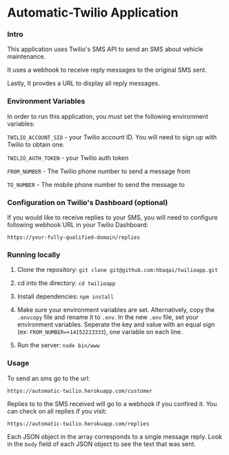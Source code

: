 # Automatic-Twilio Application

### Intro

This application uses Twilio's SMS API to send an SMS about vehicle maintenance.

It uses a webhook to receive reply messages to the original SMS sent.

Lastly, It provdes a URL to display all reply messages.

### Environment Variables

In order to run this application, you must set the following environment variables:

`TWILIO_ACCOUNT_SID` - your Twilio account ID. You will need to sign up with Twilio to obtain one.

`TWILIO_AUTH_TOKEN` - your Twilio auth token

`FROM_NUMBER` - The Twilio phone number to send a message from

`TO_NUMBER` - The mobile phone number to send the message to

### Configuration on Twilio's Dashboard (optional)

If you would like to receive replies to your SMS, you will need to configure following webhook URL in your Twilio Dashboard:

`https://your-fully-qualified-domain/replies`

### Running locally

1. Clone the repository: `git clone git@github.com:hbaqai/twilioapp.git`

2. cd into the directory: `cd twilioapp`

3. Install dependencies: `npm install`

4. Make sure your environment variables are set. Alternatively, copy the `.envcopy` file and rename it to `.env`. In the new `.env` file, set your environment variables. Seperate the key and value with an equal sign (ex: `FROM_NUMBER=+14152223333`), one variable on each line.

5. Run the server: `node bin/www`

### Usage

To send an sms go to the url:

`https://automatic-twilio.herokuapp.com/customer`

Replies to to the SMS received will go to a webhook if you confired it. You can check on all replies if you visit:

`https://automatic-twilio.herokuapp.com/replies`

Each JSON object in the array corresponds to a single message reply. Look in the `body` field of each JSON object to see the text that was sent.
